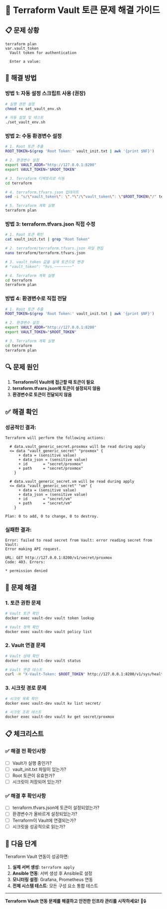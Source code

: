# 🔧 Terraform Vault 토큰 문제 해결 가이드

## 📋 문제 상황
```
terraform plan
var.vault_token
  Vault token for authentication

  Enter a value:
```

## 🚀 해결 방법

### **방법 1: 자동 설정 스크립트 사용 (권장)**
```bash
# 실행 권한 설정
chmod +x set_vault_env.sh

# 자동 설정 및 테스트
./set_vault_env.sh
```

### **방법 2: 수동 환경변수 설정**
```bash
# 1. Root 토큰 추출
ROOT_TOKEN=$(grep 'Root Token:' vault_init.txt | awk '{print $NF}')

# 2. 환경변수 설정
export VAULT_ADDR="http://127.0.0.1:8200"
export VAULT_TOKEN="$ROOT_TOKEN"

# 3. Terraform 디렉토리로 이동
cd terraform

# 4. terraform.tfvars.json 업데이트
sed -i "s/\"vault_token\": \".*\"/\"vault_token\": \"$ROOT_TOKEN\"/" terraform.tfvars.json

# 5. Terraform 계획 실행
terraform plan
```

### **방법 3: terraform.tfvars.json 직접 수정**
```bash
# 1. Root 토큰 확인
cat vault_init.txt | grep "Root Token"

# 2. terraform/terraform.tfvars.json 파일 편집
nano terraform/terraform.tfvars.json

# 3. vault_token 값을 실제 토큰으로 변경
# "vault_token": "hvs.~~~~~~~~"

# 4. Terraform 계획 실행
cd terraform
terraform plan
```

### **방법 4: 환경변수로 직접 전달**
```bash
# 1. Root 토큰 추출
ROOT_TOKEN=$(grep 'Root Token:' vault_init.txt | awk '{print $NF}')

# 2. 환경변수 설정
export VAULT_ADDR="http://127.0.0.1:8200"
export VAULT_TOKEN="$ROOT_TOKEN"

# 3. Terraform 계획 실행
cd terraform
terraform plan
```

## 🔍 문제 원인

1. **Terraform이 Vault에 접근할 때 토큰이 필요**
2. **terraform.tfvars.json에 토큰이 설정되지 않음**
3. **환경변수로 토큰이 전달되지 않음**

## ✅ 해결 확인

### **성공적인 결과:**
```
Terraform will perform the following actions:

  # data.vault_generic_secret.proxmox will be read during apply
  <= data "vault_generic_secret" "proxmox" {
      + data = (sensitive value)
      + data_json = (sensitive value)
      + id       = "secret/proxmox"
      + path     = "secret/proxmox"
    }

  # data.vault_generic_secret.vm will be read during apply
  <= data "vault_generic_secret" "vm" {
      + data = (sensitive value)
      + data_json = (sensitive value)
      + id       = "secret/vm"
      + path     = "secret/vm"
    }

Plan: 0 to add, 0 to change, 0 to destroy.
```

### **실패한 결과:**
```
Error: failed to read secret from Vault: error reading secret from Vault: 
Error making API request.

URL: GET http://127.0.0.1:8200/v1/secret/proxmox
Code: 403. Errors:

* permission denied
```

## 🐛 문제 해결

### **1. 토큰 권한 문제**
```bash
# Vault 토큰 확인
docker exec vault-dev vault token lookup

# Vault 정책 확인
docker exec vault-dev vault policy list
```

### **2. Vault 연결 문제**
```bash
# Vault 상태 확인
docker exec vault-dev vault status

# Vault 연결 테스트
curl -H "X-Vault-Token: $ROOT_TOKEN" http://127.0.0.1:8200/v1/sys/health
```

### **3. 시크릿 경로 문제**
```bash
# 시크릿 목록 확인
docker exec vault-dev vault kv list secret/

# 시크릿 조회 테스트
docker exec vault-dev vault kv get secret/proxmox
```

## 📋 체크리스트

### ✅ **해결 전 확인사항**
- [ ] Vault가 실행 중인가?
- [ ] vault_init.txt 파일이 있는가?
- [ ] Root 토큰이 유효한가?
- [ ] 시크릿이 저장되어 있는가?

### ✅ **해결 후 확인사항**
- [ ] terraform.tfvars.json에 토큰이 설정되었는가?
- [ ] 환경변수가 올바르게 설정되었는가?
- [ ] Terraform이 Vault에 연결되는가?
- [ ] 시크릿을 성공적으로 읽는가?

## 🎯 다음 단계

Terraform Vault 연동이 성공하면:

1. **실제 서버 생성**: `terraform apply`
2. **Ansible 연동**: 서버 생성 후 Ansible로 설정
3. **모니터링 설정**: Grafana, Prometheus 연동
4. **전체 시스템 테스트**: 모든 구성 요소 통합 테스트

---

**Terraform Vault 연동 문제를 해결하고 안전한 인프라 관리를 시작하세요!** 🔧🔒

